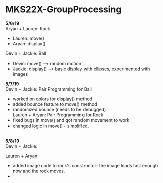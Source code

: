# MKS22X-GroupProcessing

<b>5/6/19</b><br>
Aryan + Lauren: Rock 
- Lauren: move()
- Aryan: display()

Devin + Jackie: Ball
- Devin: move() --> random motion 
- Jackie: display() --> basic display with ellipses, experimented with images

<b>5/7/19</b><br>
Devin + Jackie: Pair Programming for Ball
- worked on colors for display() method
- added bounce feature to move() method
- randomized bounce (needs to be debugged) 
<br>Lauren + Aryan: Pair Programming for Rock
- fixed bugs in move() and got random movement to work
- changed logic in move() - simplified.

<br><b>5/8/19</b><br>
Devin + Jackie: 

Lauren + Aryan: 
- added image code to rock's constructor- the image loads fast enough now and the rock moves.
- 
